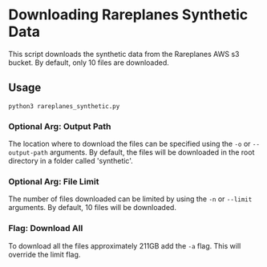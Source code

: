 # Downloading Rareplanes Synthetic Data
This script downloads the synthetic data from the Rareplanes AWS s3 bucket. By default, only 10 files are downloaded.

## Usage
```commandline
python3 rareplanes_synthetic.py
```

### Optional Arg: Output Path
The location where to download the files can be specified using the `-o` or `--output-path`
arguments. By default, the files will be downloaded in the root directory in a folder called 'synthetic'.

### Optional Arg: File Limit
The number of files downloaded can be limited by using the `-n` or `--limit` arguments. By default, 10 files will
be downloaded.

### Flag: Download All
To download all the files approximately 211GB add the `-a` flag. This will override the limit flag.
